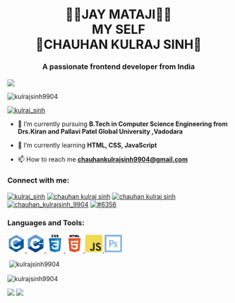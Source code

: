 <h1 align="center">🙏🏻JAY MATAJI🙏🏻<br>MY SELF</br>👑CHAUHAN KULRAJ SINH👑</br></h1>
<h3 align="center">A passionate frontend developer from India</h3>
<img  align="center" src="https://media0.giphy.com/media/f3iwJFOVOwuy7K6FFw/200w.webp?cid=ecf05e47ibnjd72tkys4q4ai632a4l5riefbvdoas74f93pe&rid=200w.webp&ct=g ">

<p align="left"> <img src="https://komarev.com/ghpvc/?username=kulrajsinh9904&label=Profile%20views&color=0e75b6&style=flat" alt="kulrajsinh9904" /> </p>

<p align="left"> <a href="https://twitter.com/kulraj_sinh" target="blank"><img src="https://img.shields.io/twitter/follow/kulraj_sinh?logo=twitter&style=for-the-badge" alt="kulraj_sinh" /></a> </p>

- 🔭 I’m currently pursuing **B.Tech in Computer Science Engineering from Drs.Kiran and Pallavi Patel Global University ,Vadodara**

- 🌱 I’m currently learning **HTML, CSS, JavaScript**

- 📫 How to reach me **chauhankulrajsinh9904@gmail.com**

<h3 align="left">Connect with me:</h3>
<p align="left">
<a href="https://twitter.com/kulraj_sinh" target="blank"><img align="center" src="https://raw.githubusercontent.com/rahuldkjain/github-profile-readme-generator/master/src/images/icons/Social/twitter.svg" alt="kulraj_sinh" height="30" width="40" /></a>
<a href="https://linkedin.com/in/chauhan kulraj sinh" target="blank"><img align="center" src="https://raw.githubusercontent.com/rahuldkjain/github-profile-readme-generator/master/src/images/icons/Social/linked-in-alt.svg" alt="chauhan kulraj sinh" height="30" width="40" /></a>
<a href="https://fb.com/chauhan kulraj sinh" target="blank"><img align="center" src="https://raw.githubusercontent.com/rahuldkjain/github-profile-readme-generator/master/src/images/icons/Social/facebook.svg" alt="chauhan kulraj sinh" height="30" width="40" /></a>
<a href="https://instagram.com/chauhan_kulrajsinh_9904" target="blank"><img align="center" src="https://raw.githubusercontent.com/rahuldkjain/github-profile-readme-generator/master/src/images/icons/Social/instagram.svg" alt="chauhan_kulrajsinh_9904" height="30" width="40" /></a>
<a href="https://discord.gg/#6356" target="blank"><img align="center" src="https://raw.githubusercontent.com/rahuldkjain/github-profile-readme-generator/master/src/images/icons/Social/discord.svg" alt="#6356" height="30" width="40" /></a>
</p>

<h3 align="left">Languages and Tools:</h3>
<p align="left"> <a href="https://www.cprogramming.com/" target="_blank" rel="noreferrer"> <img src="https://raw.githubusercontent.com/devicons/devicon/master/icons/c/c-original.svg" alt="c" width="40" height="40"/> </a> <a href="https://www.w3schools.com/cpp/" target="_blank" rel="noreferrer"> <img src="https://raw.githubusercontent.com/devicons/devicon/master/icons/cplusplus/cplusplus-original.svg" alt="cplusplus" width="40" height="40"/> </a> <a href="https://www.w3schools.com/css/" target="_blank" rel="noreferrer"> <img src="https://raw.githubusercontent.com/devicons/devicon/master/icons/css3/css3-original-wordmark.svg" alt="css3" width="40" height="40"/> </a> <a href="https://www.w3.org/html/" target="_blank" rel="noreferrer"> <img src="https://raw.githubusercontent.com/devicons/devicon/master/icons/html5/html5-original-wordmark.svg" alt="html5" width="40" height="40"/> </a> <a href="https://developer.mozilla.org/en-US/docs/Web/JavaScript" target="_blank" rel="noreferrer"> <img src="https://raw.githubusercontent.com/devicons/devicon/master/icons/javascript/javascript-original.svg" alt="javascript" width="40" height="40"/> </a> <a href="https://www.photoshop.com/en" target="_blank" rel="noreferrer"> <img src="https://raw.githubusercontent.com/devicons/devicon/master/icons/photoshop/photoshop-line.svg" alt="photoshop" width="40" height="40"/> </a> </p>



<p>&nbsp;<img align="center" src="https://github-readme-stats.vercel.app/api?username=kulrajsinh9904&show_icons=true&theme=radical&hide_border=false" alt="kulrajsinh9904" / alt="kulrajsinh9904" /></p>

<p><img align="center" src="https://github-readme-streak-stats.herokuapp.com/?user=kulrajsinh9904&&theme=radical&hide_border=false" alt="kulrajsinh9904" / alt="kulrajsinh9904" /></p>

<img aling="right" atl="coding" width="500" src="https://holopin.me/chauhan_kulrajsinh">

<img src="https://github.com/ishikkkkaaaa/ishikkkkaaaa/raw/output/github-contribution-grid-snake.svg">
